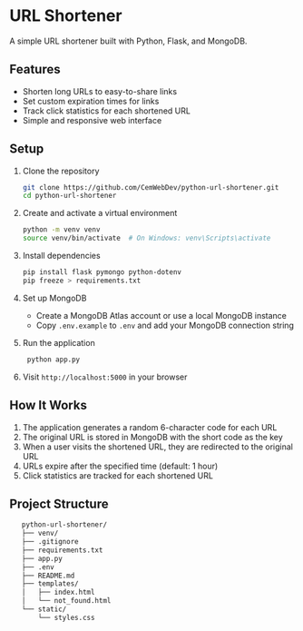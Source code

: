 # URL Shortener

A simple URL shortener built with Python, Flask, and MongoDB.

## Features

- Shorten long URLs to easy-to-share links
- Set custom expiration times for links
- Track click statistics for each shortened URL
- Simple and responsive web interface

## Setup

1. Clone the repository
   ```bash
   git clone https://github.com/CemWebDev/python-url-shortener.git
   cd python-url-shortener
   ```

2. Create and activate a virtual environment
   ```bash
   python -m venv venv
   source venv/bin/activate  # On Windows: venv\Scripts\activate
   ```

3. Install dependencies
   ```bash
   pip install flask pymongo python-dotenv
   pip freeze > requirements.txt
   ```

4. Set up MongoDB
   - Create a MongoDB Atlas account or use a local MongoDB instance
   - Copy `.env.example` to `.env` and add your MongoDB connection string

5. Run the application
   ```bash
    python app.py
   ```

6. Visit `http://localhost:5000` in your browser

## How It Works

1. The application generates a random 6-character code for each URL
2. The original URL is stored in MongoDB with the short code as the key
3. When a user visits the shortened URL, they are redirected to the original URL
4. URLs expire after the specified time (default: 1 hour)
5. Click statistics are tracked for each shortened URL

## Project Structure

```bash
   python-url-shortener/
   ├── venv/
   ├── .gitignore
   ├── requirements.txt
   ├── app.py
   ├── .env
   ├── README.md
   ├── templates/
   │   ├── index.html
   │   └── not_found.html
   └── static/
       └── styles.css
```

